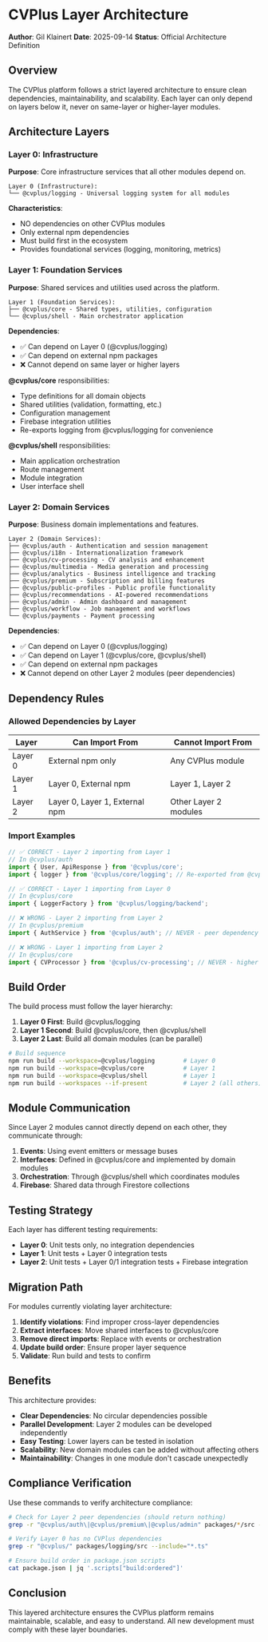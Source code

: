 # CVPlus Layer Architecture

**Author**: Gil Klainert
**Date**: 2025-09-14
**Status**: Official Architecture Definition

## Overview

The CVPlus platform follows a strict layered architecture to ensure clean dependencies, maintainability, and scalability. Each layer can only depend on layers below it, never on same-layer or higher-layer modules.

## Architecture Layers

### Layer 0: Infrastructure
**Purpose**: Core infrastructure services that all other modules depend on.

```
Layer 0 (Infrastructure):
└── @cvplus/logging - Universal logging system for all modules
```

**Characteristics**:
- NO dependencies on other CVPlus modules
- Only external npm dependencies
- Must build first in the ecosystem
- Provides foundational services (logging, monitoring, metrics)

### Layer 1: Foundation Services
**Purpose**: Shared services and utilities used across the platform.

```
Layer 1 (Foundation Services):
├── @cvplus/core - Shared types, utilities, configuration
└── @cvplus/shell - Main orchestrator application
```

**Dependencies**:
- ✅ Can depend on Layer 0 (@cvplus/logging)
- ✅ Can depend on external npm packages
- ❌ Cannot depend on same layer or higher layers

**@cvplus/core** responsibilities:
- Type definitions for all domain objects
- Shared utilities (validation, formatting, etc.)
- Configuration management
- Firebase integration utilities
- Re-exports logging from @cvplus/logging for convenience

**@cvplus/shell** responsibilities:
- Main application orchestration
- Route management
- Module integration
- User interface shell

### Layer 2: Domain Services
**Purpose**: Business domain implementations and features.

```
Layer 2 (Domain Services):
├── @cvplus/auth - Authentication and session management
├── @cvplus/i18n - Internationalization framework
├── @cvplus/cv-processing - CV analysis and enhancement
├── @cvplus/multimedia - Media generation and processing
├── @cvplus/analytics - Business intelligence and tracking
├── @cvplus/premium - Subscription and billing features
├── @cvplus/public-profiles - Public profile functionality
├── @cvplus/recommendations - AI-powered recommendations
├── @cvplus/admin - Admin dashboard and management
├── @cvplus/workflow - Job management and workflows
└── @cvplus/payments - Payment processing
```

**Dependencies**:
- ✅ Can depend on Layer 0 (@cvplus/logging)
- ✅ Can depend on Layer 1 (@cvplus/core, @cvplus/shell)
- ✅ Can depend on external npm packages
- ❌ Cannot depend on other Layer 2 modules (peer dependencies)

## Dependency Rules

### Allowed Dependencies by Layer

| Layer | Can Import From | Cannot Import From |
|-------|----------------|-------------------|
| Layer 0 | External npm only | Any CVPlus module |
| Layer 1 | Layer 0, External npm | Layer 1, Layer 2 |
| Layer 2 | Layer 0, Layer 1, External npm | Other Layer 2 modules |

### Import Examples

```typescript
// ✅ CORRECT - Layer 2 importing from Layer 1
// In @cvplus/auth
import { User, ApiResponse } from '@cvplus/core';
import { logger } from '@cvplus/core/logging'; // Re-exported from @cvplus/logging

// ✅ CORRECT - Layer 1 importing from Layer 0
// In @cvplus/core
import { LoggerFactory } from '@cvplus/logging/backend';

// ❌ WRONG - Layer 2 importing from Layer 2
// In @cvplus/premium
import { AuthService } from '@cvplus/auth'; // NEVER - peer dependency

// ❌ WRONG - Layer 1 importing from Layer 2
// In @cvplus/core
import { CVProcessor } from '@cvplus/cv-processing'; // NEVER - higher layer
```

## Build Order

The build process must follow the layer hierarchy:

1. **Layer 0 First**: Build @cvplus/logging
2. **Layer 1 Second**: Build @cvplus/core, then @cvplus/shell
3. **Layer 2 Last**: Build all domain modules (can be parallel)

```bash
# Build sequence
npm run build --workspace=@cvplus/logging        # Layer 0
npm run build --workspace=@cvplus/core           # Layer 1
npm run build --workspace=@cvplus/shell          # Layer 1
npm run build --workspaces --if-present          # Layer 2 (all others)
```

## Module Communication

Since Layer 2 modules cannot directly depend on each other, they communicate through:

1. **Events**: Using event emitters or message buses
2. **Interfaces**: Defined in @cvplus/core and implemented by domain modules
3. **Orchestration**: Through @cvplus/shell which coordinates modules
4. **Firebase**: Shared data through Firestore collections

## Testing Strategy

Each layer has different testing requirements:

- **Layer 0**: Unit tests only, no integration dependencies
- **Layer 1**: Unit tests + Layer 0 integration tests
- **Layer 2**: Unit tests + Layer 0/1 integration tests + Firebase integration

## Migration Path

For modules currently violating layer architecture:

1. **Identify violations**: Find improper cross-layer dependencies
2. **Extract interfaces**: Move shared interfaces to @cvplus/core
3. **Remove direct imports**: Replace with events or orchestration
4. **Update build order**: Ensure proper layer sequence
5. **Validate**: Run build and tests to confirm

## Benefits

This architecture provides:

- **Clear Dependencies**: No circular dependencies possible
- **Parallel Development**: Layer 2 modules can be developed independently
- **Easy Testing**: Lower layers can be tested in isolation
- **Scalability**: New domain modules can be added without affecting others
- **Maintainability**: Changes in one module don't cascade unexpectedly

## Compliance Verification

Use these commands to verify architecture compliance:

```bash
# Check for Layer 2 peer dependencies (should return nothing)
grep -r "@cvplus/auth\|@cvplus/premium\|@cvplus/admin" packages/*/src --include="*.ts" --exclude-dir=node_modules

# Verify Layer 0 has no CVPlus dependencies
grep -r "@cvplus/" packages/logging/src --include="*.ts"

# Ensure build order in package.json scripts
cat package.json | jq '.scripts["build:ordered"]'
```

## Conclusion

This layered architecture ensures the CVPlus platform remains maintainable, scalable, and easy to understand. All new development must comply with these layer boundaries.